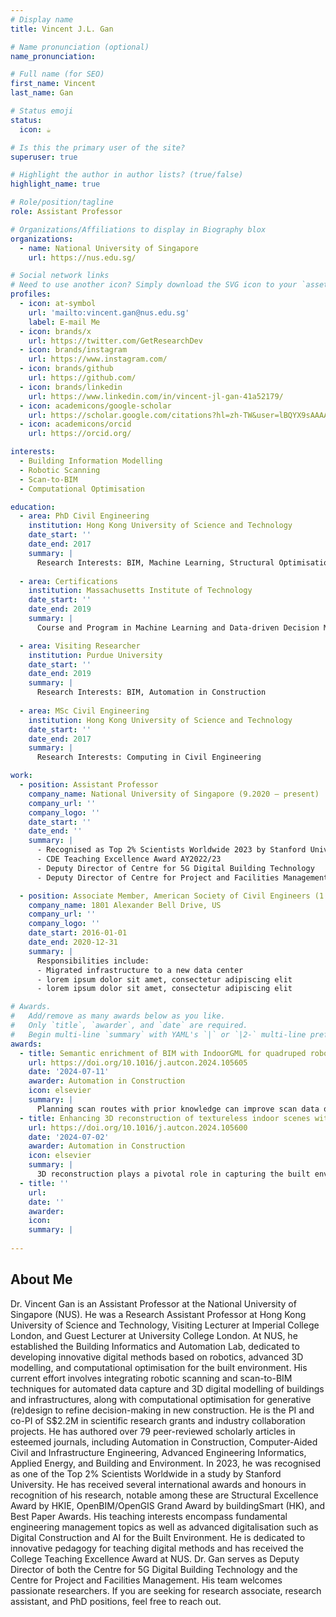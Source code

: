```yaml
---
# Display name
title: Vincent J.L. Gan

# Name pronunciation (optional)
name_pronunciation: 

# Full name (for SEO)
first_name: Vincent
last_name: Gan

# Status emoji
status:
  icon: ☕️

# Is this the primary user of the site?
superuser: true

# Highlight the author in author lists? (true/false)
highlight_name: true

# Role/position/tagline
role: Assistant Professor

# Organizations/Affiliations to display in Biography blox
organizations:
  - name: National University of Singapore
    url: https://nus.edu.sg/

# Social network links
# Need to use another icon? Simply download the SVG icon to your `assets/media/icons/` folder.
profiles:
  - icon: at-symbol
    url: 'mailto:vincent.gan@nus.edu.sg'
    label: E-mail Me
  - icon: brands/x
    url: https://twitter.com/GetResearchDev
  - icon: brands/instagram
    url: https://www.instagram.com/
  - icon: brands/github
    url: https://github.com/
  - icon: brands/linkedin
    url: https://www.linkedin.com/in/vincent-jl-gan-41a52179/
  - icon: academicons/google-scholar
    url: https://scholar.google.com/citations?hl=zh-TW&user=lBQYX9sAAAAJ&view_op=list_works&sortby=pubdate
  - icon: academicons/orcid
    url: https://orcid.org/

interests:
  - Building Information Modelling
  - Robotic Scanning
  - Scan-to-BIM
  - Computational Optimisation

education:
  - area: PhD Civil Engineering
    institution: Hong Kong University of Science and Technology
    date_start: ''
    date_end: 2017
    summary: |
      Research Interests: BIM, Machine Learning, Structural Optimisation
    
  - area: Certifications
    institution: Massachusetts Institute of Technology
    date_start: ''
    date_end: 2019
    summary: |
      Course and Program in Machine Learning and Data-driven Decision Making

  - area: Visiting Researcher
    institution: Purdue University
    date_start: ''
    date_end: 2019
    summary: |
      Research Interests: BIM, Automation in Construction
    
  - area: MSc Civil Engineering
    institution: Hong Kong University of Science and Technology
    date_start: ''
    date_end: 2017
    summary: |
      Research Interests: Computing in Civil Engineering 

work:
  - position: Assistant Professor
    company_name: National University of Singapore (9.2020 – present)
    company_url: ''
    company_logo: ''
    date_start: ''
    date_end: ''
    summary: |
      - Recognised as Top 2% Scientists Worldwide 2023 by Stanford University
      - CDE Teaching Excellence Award AY2022/23
      - Deputy Director of Centre for 5G Digital Building Technology
      - Deputy Director of Centre for Project and Facilities Management

  - position: Associate Member, American Society of Civil Engineers (1.2019 – present)
    company_name: 1801 Alexander Bell Drive, US 
    company_url: ''
    company_logo: ''
    date_start: 2016-01-01
    date_end: 2020-12-31
    summary: |
      Responsibilities include:
      - Migrated infrastructure to a new data center
      - lorem ipsum dolor sit amet, consectetur adipiscing elit
      - lorem ipsum dolor sit amet, consectetur adipiscing elit

# Awards.
#   Add/remove as many awards below as you like.
#   Only `title`, `awarder`, and `date` are required.
#   Begin multi-line `summary` with YAML's `|` or `|2-` multi-line prefix and indent 2 spaces below.
awards:
  - title: Semantic enrichment of BIM with IndoorGML for quadruped robot navigation and automated 3D scanning
    url: https://doi.org/10.1016/j.autcon.2024.105605
    date: '2024-07-11'
    awarder: Automation in Construction
    icon: elsevier
    summary: |
      Planning scan routes with prior knowledge can improve scan data quality and completeness. This paper presents a BIM-enabled approach to optimize quadruped robot navigation for automated 3D scanning. The BIM data schema is enriched with IndoorGML, integrating building geometry with spatial data to establish an indoor navigation model describing multi-scale spatial topological networks. This navigation model, which includes an enhanced greedy algorithm, optimizes quadruped robot scanning positions and traversal sequences. The scan planning optimization outperforms existing heuristic algorithms in computational efficiency, coverage, and scan point count. The BIM-enabled approach is validated on ROS and in real-world conditions with a 3D LiDAR sensor integrated with a quadruped robot. The robotic scans achieve visible coverage of 70-90% of the structure, with a fluctuation of 0.006-0.021mm compared to traditional laser scans. The findings demonstrate robotic scans as a viable way of obtaining complete and accurate point clouds, reducing human effort in traditional scanning.
  - title: Enhancing 3D reconstruction of textureless indoor scenes with IndoReal multi-view stereo (MVS)
    url: https://doi.org/10.1016/j.autcon.2024.105600
    date: '2024-07-02'
    awarder: Automation in Construction
    icon: elsevier
    summary: |
      3D reconstruction plays a pivotal role in capturing the built environment's object shapes and appearances for diverse smart applications, such as indoor navigation and geometric digital twinning. Despite its significance, traditional Multi-View Stereo (MVS) techniques are ineffective in indoor environments, characterised by textureless walls, illumination variation, and other nuanced phenomena. Moreover, current learning-based MVS pipelines are often developed without considering indoor attributes and rely on costly ground truth data for performance optimisation. This paper presents the “IndoReal-MVS” dataset, a rich indoor-centric compilation reflecting real-world phenomena through advanced computer graphics. It also introduces unsupervised “IndoorMatchNet”, synergising Feature Pyramid Network (FPN) and Pyramid Flowformer (PFF) for encoding complex indoor geometries. The pipeline proposes Multi-Scale Feature loss, Superpixel-based Normal Consistency and Depth Smoothness losses, designed for indoor geometric characteristics. Experiments showcase a 192% relative improvement over the baseline model at stringent error thresholds, advancing indoor 3D reconstruction tasks.
  - title: ''
    url: 
    date: ''
    awarder: 
    icon: 
    summary: |
     
---
```


## About Me
Dr. Vincent Gan is an Assistant Professor at the National University of Singapore (NUS). He was a Research Assistant Professor at Hong Kong University of Science and Technology, Visiting Lecturer at Imperial College London, and Guest Lecturer at University College London. At NUS, he established the Building Informatics and Automation Lab, dedicated to developing innovative digital methods based on robotics, advanced 3D modelling, and computational optimisation for the built environment. His current effort involves integrating robotic scanning and scan-to-BIM techniques for automated data capture and 3D digital modelling of buildings and infrastructures, along with computational optimisation for generative (re)design to refine decision-making in new construction. He is the PI and co-PI of S$2.2M in scientific research grants and industry collaboration projects. He has authored over 79 peer-reviewed scholarly articles in esteemed journals, including Automation in Construction, Computer-Aided Civil and Infrastructure Engineering, Advanced Engineering Informatics, Applied Energy, and Building and Environment. In 2023, he was recognised as one of the Top 2% Scientists Worldwide in a study by Stanford University. He has received several international awards and honours in recognition of his research, notable among these are Structural Excellence Award by HKIE, OpenBIM/OpenGIS Grand Award by buildingSmart (HK), and Best Paper Awards. 
His teaching interests encompass fundamental engineering management topics as well as advanced digitalisation such as Digital Construction and AI for the Built Environment. He is dedicated to innovative pedagogy for teaching digital methods and has received the College Teaching Excellence Award at NUS. Dr. Gan serves as Deputy Director of both the Centre for 5G Digital Building Technology and the Centre for Project and Facilities Management. His team welcomes passionate researchers. If you are seeking for research associate, research assistant, and PhD positions, feel free to reach out.

